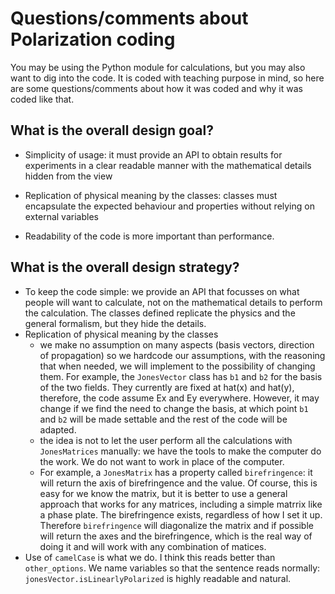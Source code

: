 # Questions/comments about Polarization coding

You may be using the Python module for calculations, but you may also want to dig into the code.  It is coded with teaching purpose in mind, so here are some questions/comments about how it was coded and why it was coded like that.

## What is the overall design goal?

* Simplicity of usage: it must provide an API to obtain results for experiments in a clear readable manner with the mathematical details hidden from the view

* Replication of physical meaning by the classes: classes must encapsulate the expected behaviour and properties without relying on external variables

* Readability of the code is more important than performance.

  

## What is the overall design strategy?

* To keep the code simple: we provide an API that focusses on what people will want to calculate, not on the mathematical details to perform the calculation.  The classes defined replicate the physics and the general formalism, but they hide the details.
* Replication of physical meaning by the classes
  * we make no assumption on many aspects (basis vectors, direction of propagation) so we hardcode our assumptions, with the reasoning that when needed, we will implement to the possibility of changing them.  For example, the `JonesVector` class has `b1` and `b2` for the basis of the two fields.  They currently are fixed at hat(x) and hat(y), therefore, the code assume Ex and Ey everywhere.   However, it may change if we find the need to change the basis, at which point `b1` and `b2` will be made settable and the rest of the code will be adapted.
  * the idea is not to let the user perform all the calculations with `JonesMatrices` manually: we have the tools to make the computer do the work.  We do not want to work in place of the computer.
  * For example, a `JonesMatrix` has a property called `birefringence`: it will return the axis of birefringence and the value.  Of course, this is easy for we know the matrix, but it is better to use a general approach that works for any matrices, including a simple matrrix like a phase plate.  The birefringence exists, regardless of how I set it up.  Therefore `birefringence` will diagonalize the matrix and if possible will return the axes and the birefringence, which is the real way of doing it and will work with any combination of matices.
* Use of `camelCase` is what we do.  I think this reads better than `other_options`.  We name variables so that the sentence reads normally: `jonesVector.isLinearlyPolarized` is highly readable and natural.



